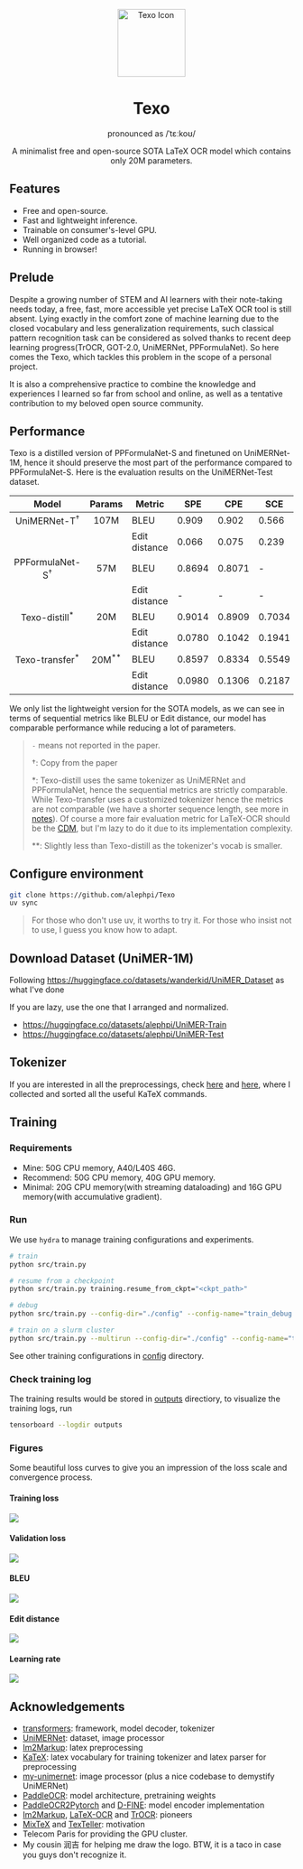 <p align="center" style="margin-bottom: 0">
  <img src="./assets/icon.png" alt="Texo Icon" width="120"/>
</p>
<h1 align="center">Texo</h1>
<p align="center">
pronounced as /ˈtɛːkoʊ/
</p>

<p align="center">
  A minimalist free and open-source SOTA LaTeX OCR model which contains only 20M parameters.
</p>

## Features
- Free and open-source.
- Fast and lightweight inference.
- Trainable on consumer's-level GPU.
- Well organized code as a tutorial.
- Running in browser!

## Prelude
Despite a growing number of STEM and AI learners with their note-taking needs today, a free, fast, more accessible yet precise LaTeX OCR tool is still absent. Lying exactly in the comfort zone of machine learning due to the closed vocabulary and less generalization requirements, such classical pattern recognition task can be considered as solved thanks to recent deep learning progress(TrOCR, GOT-2.0, UniMERNet, PPFormulaNet). So here comes the Texo, which tackles this problem in the scope of a personal project.

It is also a comprehensive practice to combine the knowledge and experiences I learned so far from school and online, as well as a tentative contribution to my beloved open source community.

## Performance

Texo is a distilled version of PPFormulaNet-S and finetuned on UniMERNet-1M, hence it should preserve the most part of the performance compared to PPFormulaNet-S. Here is the evaluation results on the UniMERNet-Test dataset.

|               Model               |      Params      | Metric        | SPE    | CPE    | SCE    | HWE    |
| :-------------------------------: | :--------------: | ------------- | ------ | ------ | ------ | ------ |
|  UniMERNet-T<sup>&dagger;</sup>   |       107M       | BLEU          | 0.909  | 0.902  | 0.566  | 0.883  |
|                                   |                  | Edit distance | 0.066  | 0.075  | 0.239  | 0.078  |
| PPFormulaNet-S<sup>&dagger;</sup> |       57M        | BLEU          | 0.8694 | 0.8071 | -      | -      |
|                                   |                  | Edit distance | -      | -      | -      | -      |
|     Texo-distill<sup>*</sup>      |       20M        | BLEU          | 0.9014 | 0.8909 | 0.7034 | 0.8606 |
|                                   |                  | Edit distance | 0.0780 | 0.1042 | 0.1941 | 0.0995 |
|     Texo-transfer<sup>*</sup>     | 20M<sup>**</sup> | BLEU          | 0.8597 | 0.8334 | 0.5549 | 0.7973 |
|                                   |                  | Edit distance | 0.0980 | 0.1306 | 0.2187 | 0.0999 |

We only list the lightweight version for the SOTA models, as we can see in terms of sequential metrics like BLEU or Edit distance, our model has comparable performance while reducing a lot of parameters. 

> `-` means not reported in the paper.
> 
> &dagger;: Copy from the paper
> 
> *: Texo-distill uses the same tokenizer as UniMERNet and PPFormulaNet, hence the sequential metrics are strictly comparable. While Texo-transfer uses a customized tokenizer hence the metrics are not comparable (we have a shorter sequence length, see more in [notes](./TechnoSelection/notes.md)). Of course a more fair evaluation metric for LaTeX-OCR should be the [CDM](http://arxiv.org/abs/2409.03643), but I'm lazy to do it due to its implementation complexity.
> 
> **: Slightly less than Texo-distill as the tokenizer's vocab is smaller.

## Configure environment
```sh
git clone https://github.com/alephpi/Texo
uv sync
```
> For those who don't use uv, it worths to try it. For those who insist not to use, I guess you know how to adapt.

## Download Dataset (UniMER-1M)
Following https://huggingface.co/datasets/wanderkid/UniMER_Dataset as what I've done

If you are lazy, use the one that I arranged and normalized.
- https://huggingface.co/datasets/alephpi/UniMER-Train
- https://huggingface.co/datasets/alephpi/UniMER-Test

## Tokenizer
If you are interested in all the preprocessings, check [here](./data/tokenizer) and [here](./scripts/python/normalize.py), where I collected and sorted all the useful KaTeX commands.

## Training

### Requirements
- Mine: 50G CPU memory, A40/L40S 46G.
- Recommend: 50G CPU memory, 40G GPU memory.
- Minimal: 20G CPU memory(with streaming dataloading) and 16G GPU memory(with accumulative gradient).

### Run
We use `hydra` to manage training configurations and experiments.

```sh
# train
python src/train.py
```
```sh
# resume from a checkpoint
python src/train.py training.resume_from_ckpt="<ckpt_path>"
```
```sh
# debug
python src/train.py --config-dir="./config" --config-name="train_debug.yaml"
```
```sh
# train on a slurm cluster
python src/train.py --multirun --config-dir="./config" --config-name="train_slurm.yaml"
```
See other training configurations in [config](./config/) directory.

### Check training log
The training results would be stored in [outputs](./outputs) directiory, to visualize the training logs, run

```sh
tensorboard --logdir outputs
```

### Figures
Some beautiful loss curves to give you an impression of the loss scale and convergence process.

#### Training loss
<img src="./assets/train_loss.png">

#### Validation loss
<img src="./assets/val_loss.png">

#### BLEU
<img src="./assets/BLEU.png">

#### Edit distance
<img src="./assets/edit_distance.png">

#### Learning rate
<img src="./assets/learning_rate.png">

## Acknowledgements

- [transformers](https://github.com/huggingface/transformers): framework, model decoder, tokenizer
- [UniMERNet](https://github.com/opendatalab/UniMERNet): dataset, image processor
- [Im2Markup](https://github.com/harvardnlp/im2markup): latex preprocessing
- [KaTeX](https://github.com/KaTeX/KaTeX): latex vocabulary for training tokenizer and latex parser for preprocessing
- [my-unimernet](https://github.com/ParaN3xus/my-unimernet/blob/main/unimernet/components/processor/image_processor.py): image processor (plus a nice codebase to demystify UniMERNet)
- [PaddleOCR](https://github.com/PaddlePaddle/PaddleOCR/blob/main/ppocr/modeling/backbones/rec_pphgnetv2.py): model architecture, pretraining weights
- [PaddleOCR2Pytorch](https://github.com/frotms/PaddleOCR2Pytorch) and [D-FINE](https://github.com/Peterande/D-FINE): model encoder implementation
- [Im2Markup](https://github.com/harvardnlp/im2markup), [LaTeX-OCR](https://github.com/lukas-blecher/LaTeX-OCR) and [TrOCR](https://github.com/microsoft/unilm/tree/master/trocr): pioneers
- [MixTeX](https://github.com/RQLuo/MixTeX-Latex-OCR) and [TexTeller](https://github.com/OleehyO/TexTeller): motivation
- Telecom Paris for providing the GPU cluster.
- My cousin 润吉 for helping me draw the logo. BTW, it is a taco in case you guys don't recognize it.
